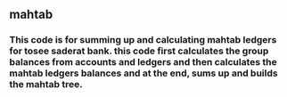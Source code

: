 ## mahtab
### This code is for summing up and calculating mahtab ledgers for tosee saderat bank. this code first calculates the group balances from accounts and ledgers and then calculates the mahtab ledgers balances and at the end, sums up and builds the mahtab tree.
